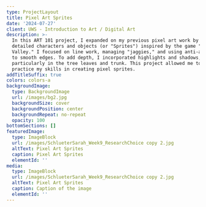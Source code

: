 ```yaml
---
type: ProjectLayout
title: Pixel Art Sprites
date: '2024-07-27'
client: UWS - Introduction to Art / Digital Art
description: >-
  In this ART 101 project, I expanded on my previous pixel art work by creating
  detailed characters and objects (or "Sprites") inspired by the game "Stardew
  Valley." I focused on line work, managing "jaggies," and using anti-aliasing
  to smooth edges. To add depth, I incorporated highlights and shadows,
  particularly in the tree leaves and trunk. This project allowed me to further
  practice my skills in creating pixel sprites.
addTitleSuffix: true
colors: colors-a
backgroundImage:
  type: BackgroundImage
  url: /images/bg2.jpg
  backgroundSize: cover
  backgroundPosition: center
  backgroundRepeat: no-repeat
  opacity: 100
bottomSections: []
featuredImage:
  type: ImageBlock
  url: /images/SchlueterSarah_Week9_ResearchChoice copy 2.jpg
  altText: Pixel Art Sprites
  caption: Pixel Art Sprites
  elementId: ''
media:
  type: ImageBlock
  url: /images/SchlueterSarah_Week9_ResearchChoice copy 2.jpg
  altText: Pixel Art Sprites
  caption: Caption of the image
  elementId: ''
---
```

